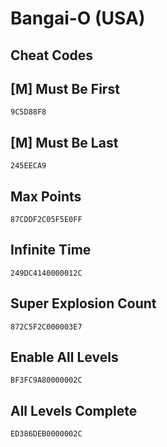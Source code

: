 # Bangai-O (USA)

## Cheat Codes

## [M] Must Be First

```
9C5D88F8

```

## [M] Must Be Last

```
245EECA9

```

## Max Points

```
87CDDF2C05F5E0FF

```

## Infinite Time

```
249DC4140000012C

```

## Super Explosion Count

```
872C5F2C000003E7

```

## Enable All Levels

```
BF3FC9A80000002C

```

## All Levels Complete

```
ED386DEB0000002C

```

